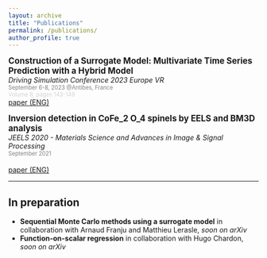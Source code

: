 ```yaml
---
layout: archive
title: "Publications"
permalink: /publications/
author_profile: true
---
```


<span style="font-size:1.2em; ">**Construction of a Surrogate Model: Multivariate Time Series Prediction with a Hybrid Model**</span>  
*Driving Simulation Conference 2023 Europe VR*  
<span style="color:grey; font-size:0.8em; ">September 6-8, 2023 @Antibes, France</span>  
<span style="color:lightgrey; font-size:0.8em; ">Volume 8, pages 143-149</span>  
[paper (ENG)](../files/article_dsc_2023.pdf)

<span style="font-size:1.2em; ">**Inversion detection in CoFe_2 O_4 spinels by EELS and BM3D analysis**</span>  
*JEELS 2020 - Materials Science and Advances in Image & Signal Processing*  
<span style="color:grey; font-size:0.8em; ">September 2021</span>  
<span style="color:lightgrey; font-size:0.8em; "></span>  
[paper (ENG)](../files/Poster_JEELS_spinels.pdf)

***

## In preparation

* **Sequential Monte Carlo methods using a surrogate model** in collaboration with Arnaud Franju and Matthieu Lerasle, *soon on arXiv*
* **Function-on-scalar regression** in collaboration with Hugo Chardon, *soon on arXiv*
